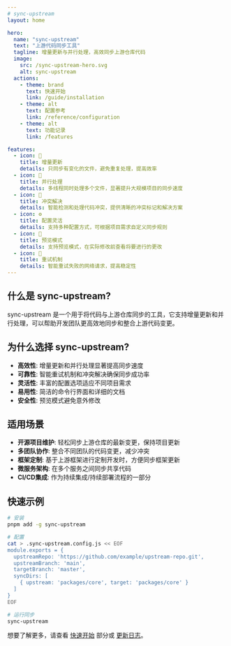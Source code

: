 ```yaml
---
# sync-upstream
layout: home

hero:
  name: "sync-upstream"
  text: "上游代码同步工具"
  tagline: 增量更新与并行处理，高效同步上游仓库代码
  image:
    src: /sync-upstream-hero.svg
    alt: sync-upstream
  actions:
    - theme: brand
      text: 快速开始
      link: /guide/installation
    - theme: alt
      text: 配置参考
      link: /reference/configuration
    - theme: alt
      text: 功能记录
      link: /features

features:
  - icon: 💨
    title: 增量更新
    details: 只同步有变化的文件，避免重复处理，提高效率
  - icon: 🚀
    title: 并行处理
    details: 多线程同时处理多个文件，显著提升大规模项目的同步速度
  - icon: 🔄
    title: 冲突解决
    details: 智能检测和处理代码冲突，提供清晰的冲突标记和解决方案
  - icon: ⚙️
    title: 配置灵活
    details: 支持多种配置方式，可根据项目需求自定义同步规则
  - icon: 👀
    title: 预览模式
    details: 支持预览模式，在实际修改前查看将要进行的更改
  - icon: 🔁
    title: 重试机制
    details: 智能重试失败的网络请求，提高稳定性
---
```


## 什么是 sync-upstream?
sync-upstream 是一个用于将代码与上游仓库同步的工具，它支持增量更新和并行处理，可以帮助开发团队更高效地同步和整合上游代码变更。

## 为什么选择 sync-upstream?
- **高效性**: 增量更新和并行处理显著提高同步速度
- **可靠性**: 智能重试机制和冲突解决确保同步成功率
- **灵活性**: 丰富的配置选项适应不同项目需求
- **易用性**: 简洁的命令行界面和详细的文档
- **安全性**: 预览模式避免意外修改

## 适用场景
- **开源项目维护**: 轻松同步上游仓库的最新变更，保持项目更新
- **多团队协作**: 整合不同团队的代码变更，减少冲突
- **框架定制**: 基于上游框架进行定制开发时，方便同步框架更新
- **微服务架构**: 在多个服务之间同步共享代码
- **CI/CD集成**: 作为持续集成/持续部署流程的一部分

## 快速示例

```bash
# 安装
pnpm add -g sync-upstream

# 配置
cat > .sync-upstream.config.js << EOF
module.exports = {
  upstreamRepo: 'https://github.com/example/upstream-repo.git',
  upstreamBranch: 'main',
  targetBranch: 'master',
  syncDirs: [
    { upstream: 'packages/core', target: 'packages/core' }
  ]
}
EOF

# 运行同步
sync-upstream
```

想要了解更多，请查看 [快速开始](/guide/installation) 部分或 [更新日志](/changelog)。
